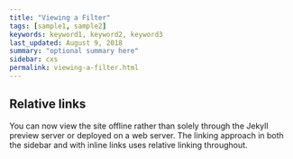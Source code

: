 ```yaml
---
title: "Viewing a Filter"
tags: [sample1, sample2]
keywords: keyword1, keyword2, keyword3
last_updated: August 9, 2018
summary: "optional summary here"
sidebar: cxs
permalink: viewing-a-filter.html
---
```

## Relative links

You can now view the site offline rather than solely through the Jekyll preview server or deployed on a web server. The linking approach in both the sidebar and with inline links uses relative linking throughout.